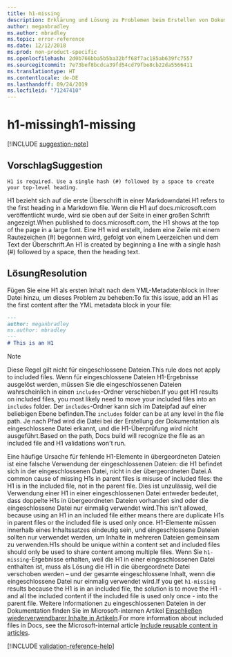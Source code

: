 ```yaml
---
title: h1-missing
description: Erklärung und Lösung zu Problemen beim Erstellen von Dokumentationsartikeln – h1-missing
author: meganbradley
ms.author: mbradley
ms.topic: error-reference
ms.date: 12/12/2018
ms.prod: non-product-specific
ms.openlocfilehash: 2d0b766bba5b5ba32bff68f7ac185ab639fc7557
ms.sourcegitcommit: 7e73bef8bcdca39fd54cd79fbe8cb22da5566411
ms.translationtype: HT
ms.contentlocale: de-DE
ms.lasthandoff: 09/24/2019
ms.locfileid: "71247410"
---
```

# <a name="h1-missing"></a><span data-ttu-id="f97d7-103">h1-missing</span><span class="sxs-lookup"><span data-stu-id="f97d7-103">h1-missing</span></span>

[!INCLUDE [suggestion-note](includes/suggestion-note.md)]

## <a name="suggestion"></a><span data-ttu-id="f97d7-104">Vorschlag</span><span class="sxs-lookup"><span data-stu-id="f97d7-104">Suggestion</span></span>

`H1 is required. Use a single hash (#) followed by a space to create your top-level heading.`

<span data-ttu-id="f97d7-105">H1 bezieht sich auf die erste Überschrift in einer Markdowndatei.</span><span class="sxs-lookup"><span data-stu-id="f97d7-105">H1 refers to the first heading in a Markdown file.</span></span> <span data-ttu-id="f97d7-106">Wenn die H1 auf docs.microsoft.com veröffentlicht wurde, wird sie oben auf der Seite in einer großen Schrift angezeigt.</span><span class="sxs-lookup"><span data-stu-id="f97d7-106">When published to docs.microsoft.com, the H1 shows at the top of the page in a large font.</span></span> <span data-ttu-id="f97d7-107">Eine H1 wird erstellt, indem eine Zeile mit einem Rautezeichen (#) begonnen wird, gefolgt von einem Leerzeichen und dem Text der Überschrift.</span><span class="sxs-lookup"><span data-stu-id="f97d7-107">An H1 is created by beginning a line with a single hash (#) followed by a space, then the heading text.</span></span>

## <a name="resolution"></a><span data-ttu-id="f97d7-108">Lösung</span><span class="sxs-lookup"><span data-stu-id="f97d7-108">Resolution</span></span>

<span data-ttu-id="f97d7-109">Fügen Sie eine H1 als ersten Inhalt nach dem YML-Metadatenblock in Ihrer Datei hinzu, um dieses Problem zu beheben:</span><span class="sxs-lookup"><span data-stu-id="f97d7-109">To fix this issue, add an H1 as the first content after the YML metadata block in your file:</span></span>

```markdown
---
author: meganbradley
ms.author: mbradley
---
# This is an H1
```

> [!NOTE]
> <span data-ttu-id="f97d7-110">Diese Regel gilt nicht für eingeschlossene Dateien.</span><span class="sxs-lookup"><span data-stu-id="f97d7-110">This rule does not apply to included files.</span></span> <span data-ttu-id="f97d7-111">Wenn für eingeschlossene Dateien H1-Ergebnisse ausgelöst werden, müssen Sie die eingeschlossenen Dateien wahrscheinlich in einen `includes`-Ordner verschieben.</span><span class="sxs-lookup"><span data-stu-id="f97d7-111">If you get H1 results on included files, you most likely need to move your included files into an `includes` folder.</span></span> <span data-ttu-id="f97d7-112">Der `includes`-Ordner kann sich im Dateipfad auf einer beliebigen Ebene befinden.</span><span class="sxs-lookup"><span data-stu-id="f97d7-112">The `includes` folder can be at any level in the file path.</span></span> <span data-ttu-id="f97d7-113">Je nach Pfad wird die Datei bei der Erstellung der Dokumentation als eingeschlossene Datei erkannt, und die H1-Überprüfung wird nicht ausgeführt.</span><span class="sxs-lookup"><span data-stu-id="f97d7-113">Based on the path, Docs build will recognize the file as an included file and H1 validations won't run.</span></span>
>
> <span data-ttu-id="f97d7-114">Eine häufige Ursache für fehlende H1-Elemente in übergeordneten Dateien ist eine falsche Verwendung der eingeschlossenen Dateien: die H1 befindet sich in der eingeschlossenen Datei, nicht in der übergeordneten Datei.</span><span class="sxs-lookup"><span data-stu-id="f97d7-114">A common cause of missing H1s in parent files is misuse of included files: the H1 is in the included file, not in the parent file.</span></span> <span data-ttu-id="f97d7-115">Dies ist unzulässig, weil die Verwendung einer H1 in einer eingeschlossenen Datei entweder bedeutet, dass doppelte H1s in übergeordneten Dateien vorhanden sind oder die eingeschlossene Datei nur einmalig verwendet wird.</span><span class="sxs-lookup"><span data-stu-id="f97d7-115">This isn't allowed, because using an H1 in an included file either means there are duplicate H1s in parent files or the included file is used only once.</span></span> <span data-ttu-id="f97d7-116">H1-Elemente müssen innerhalb eines Inhaltssatzes eindeutig sein, und eingeschlossene Dateien sollten nur verwendet werden, um Inhalte in mehreren Dateien gemeinsam zu verwenden.</span><span class="sxs-lookup"><span data-stu-id="f97d7-116">H1s should be unique within a content set and included files should only be used to share content among multiple files.</span></span> <span data-ttu-id="f97d7-117">Wenn Sie `h1-missing`-Ergebnisse erhalten, weil die H1 in einer eingeschlossenen Datei enthalten ist, muss als Lösung die H1 in die übergeordnete Datei verschoben werden – und der gesamte eingeschlossene Inhalt, wenn die eingeschlossene Datei nur einmalig verwendet wird.</span><span class="sxs-lookup"><span data-stu-id="f97d7-117">If you get `h1-missing` results because the H1 is in an included file, the solution is to move the H1 - and all the included content if the included file is used only once - into the parent file.</span></span> <span data-ttu-id="f97d7-118">Weitere Informationen zu eingeschlossenen Dateien in der Dokumentation finden Sie im Microsoft-internen Artikel [Einschließen wiederverwendbarer Inhalte in Artikeln](https://review.docs.microsoft.com/en-us/help/contribute/includes-best-practices?branch=master).</span><span class="sxs-lookup"><span data-stu-id="f97d7-118">For more information about included files in Docs, see the Microsoft-internal article [Include reusable content in articles](https://review.docs.microsoft.com/en-us/help/contribute/includes-best-practices?branch=master).</span></span>

<!--make sure to add this file to your includes folder and verify the path-->
[!INCLUDE [validation-reference-help](includes/validation-reference-help.md)]
